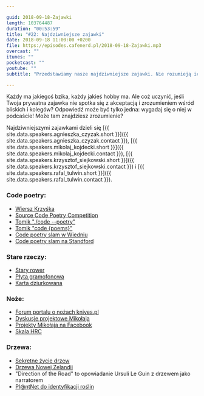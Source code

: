 ```yaml
---

guid: 2018-09-18-Zajawki
length: 103764487
duration: "00:53:59"
title: "#22: Najdziwniejsze zajawki"
date: 2018-09-18 11:00:00 +0200
file: https://episodes.cafenerd.pl/2018-09-18-Zajawki.mp3
overcast: ""
itunes: ""
pocketcast: ""
youtube: ""
subtitle: "Przedstawiamy nasze najdziwniejsze zajawki. Nie rozumieją ich nasze rodziny, nasi przyjaciele, nasze środowisko. Może Ty je zrozumiesz?"

---
```


Każdy ma jakiegoś bzika, każdy jakieś hobby ma. Ale coż uczynić, jeśli Twoja prywatna zajawka nie spotka się z akceptacją i zrozumieniem wśród bliskich i kolegów? Odpowiedź może być tylko jedna: wygadaj się o niej w podcaście! Może tam znajdziesz zrozumienie?

Najdziwniejszymi zajawkami dzieli się [{{ site.data.speakers.agnieszka_czyzak.short }}]({{ site.data.speakers.agnieszka_czyzak.contact }}), [{{ site.data.speakers.mikolaj_kojdecki.short }}]({{ site.data.speakers.mikolaj_kojdecki.contact }}), [{{ site.data.speakers.krzysztof_siejkowski.short }}]({{ site.data.speakers.krzysztof_siejkowski.contact }}) i [{{ site.data.speakers.rafal_tulwin.short }}]({{ site.data.speakers.rafal_tulwin.contact }}).

### Code poetry:
* [Wiersz Krzyśka](https://gist.github.com/siejkowski/d06f7b79410d23b77e041dc55c1f42be)
* [Source Code Poetry Competition](http://www.sourcecodepoetry.com/)
* [Tomik "./code --poetry"](https://leanpub.com/code-poetry)
* [Tomik "code {poems}"](http://code-poems.com)
* [Code poetry slam w Wiedniu](https://codepoetry.at/)
* [Code poetry slam na Standford](https://web.archive.org/web/20131231091141/http://stanford.edu/~mkagen/codepoetryslam/)

### Stare rzeczy:
* [Stary rower](https://www.google.com/search?q=stary+rower)
* [Płyta gramofonowa](https://pl.wikipedia.org/wiki/P%C5%82yta_gramofonowa)
* [Karta dziurkowana](https://pl.wikipedia.org/wiki/Karta_dziurkowana)

### Noże:
* [Forum portalu o nożach knives.pl](https://forum.knives.pl)
* [Dyskusje projektowe Mikołaja](https://forum.knives.pl/index.php?topic=172401)
* [Projekty Mikołaja na Facebook](https://www.facebook.com/kojdecki/media_set?set=a.1751770521515462&type=3)
* [Skala HRC](https://pl.wikipedia.org/wiki/Skala_twardo%C5%9Bci_Rockwella)

### Drzewa:
* [Sekretne życie drzew](http://lubimyczytac.pl/ksiazka/312354/sekretne-zycie-drzew)
* [Drzewa Nowej Zelandii](https://www.amazon.com/Photographic-Guide-Trees-New-Zealand/dp/1877246573)
* "Direction of the Road" to opowiadanie Ursuli Le Guin z drzewem jako narratorem
* [Pl@ntNet do identyfikacji roślin](https://identify.plantnet-project.org/)


